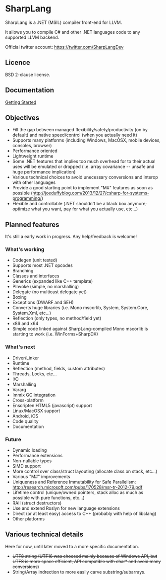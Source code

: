 # SharpLang

SharpLang is a .NET (MSIL) compiler front-end for LLVM.

It allows you to compile C# and other .NET languages code to any supported LLVM backend.

Official twitter account: https://twitter.com/SharpLangDev

## Licence

BSD 2-clause license.

## Documentation

[Getting Started](docs/GettingStarted.md)

## Objectives

* Fill the gap between managed flexibility/safety/productivity (on by default) and native speed/control (when you actually need it)
* Supports many platforms (including Windows, MacOSX, mobile devices, consoles, browser)
* Performance oriented
 * Lightweight runtime
 * Some .NET features that implies too much overhead for to their actual uses will be emulated or dropped (i.e. array covariance -- unsafe and huge performance implication)
 * Various technical choices to avoid unecessary conversions and interop with other languages
* Provide a good starting point to implement "M#" features as soon as possible (http://joeduffyblog.com/2013/12/27/csharp-for-systems-programming/)
* Flexible and controllable (.NET shouldn't be a black box anymore; optimize what you want, pay for what you actually use, etc...)

## Planned features

It's still a early work in progress. Any help/feedback is welcome!

### What's working

* Codegen (unit tested)
 * Supports most .NET opcodes
 * Branching
 * Classes and interfaces
 * Generics (expanded like C++ template)
 * PInvoke (simple, no marshalling)
 * Delegate (no multicast delegate yet)
 * Boxing
 * Exceptions (DWARF and SEH)
 * Converts huge libraries (i.e. Mono mscorlib, System, System.Core, System.Xml, etc...)
 * Reflection (only types, no method/field yet)
 * x86 and x64
* Simple code linked against SharpLang-compiled Mono mscorlib is starting to work (i.e. WinForms+SharpDX)

### What's next

* Driver/Linker
* Runtime
 * Reflection (method, fields, custom attributes)
 * Threads, Locks, etc...
 * I/O
 * Marshalling
 * Vararg
* Immix GC integration
* Cross-platform
 * Enscripten HTML5 (javascript) support
 * Linux/MacOSX support
 * Android, iOS
* Code quality
* Documentation

### Future

* Dynamic loading
* Performance extensions
 * Non-nullable types
 * SIMD support
 * More control over class/struct layouting (allocate class on stack, etc...)
* Various "M#" improvements
 * Uniqueness and Reference Immutability for Safe Parallelism: http://research.microsoft.com/pubs/170528/msr-tr-2012-79.pdf
 * Lifetime control (unique/owned pointers, stack alloc as much as possible with pure functions, etc...)
 * RAII (struct destructors)
 * Use and extend Roslyn for new language extensions
* Direct (or at least easy) access to C++ (probably with help of libclang)
* Other platforms

## Various technical details

Here for now, until later moved to a more specific documentation.

* ~~UTF8 string (UTF16 was choosed mainly because of Windows API, but UTF8 is more space efficient, API compatible with char* and avoid many conversions)~~
* String/Array indrection to more easily carve substring/subarrays.
